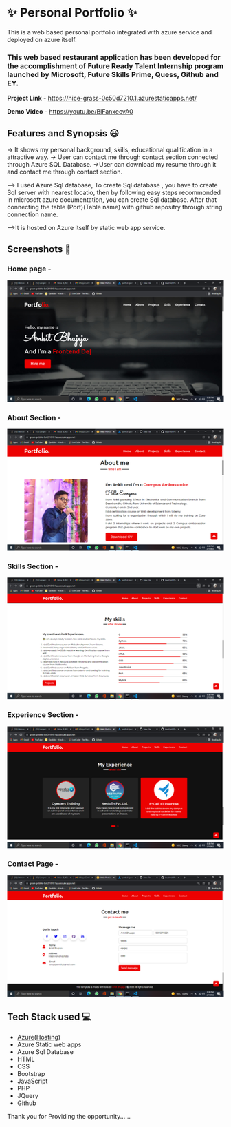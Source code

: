 # ✨ Personal Portfolio  ✨

This is a web based personal portfolio integrated with azure service and deployed on azure itself.

### This web based restaurant application has been developed for the accomplishment of Future Ready Talent Internship program launched by Microsoft, Future Skills Prime, Quess, Github and EY.


**Project Link** - https://nice-grass-0c50d7210.1.azurestaticapps.net/


**Demo Video** -  https://youtu.be/BlFanxecvA0

## Features and Synopsis 😃

-> It shows my personal background, skills, educational qualification in a attractive way.
-> User can contact me through contact section connected through Azure SQL Database.
->User can download my resume through it and contact me through contact section.


--> I used Azure Sql database, To create Sql database , you have to create Sql server with nearest locatio, then by following easy steps recommonded in microsoft azure documentation, you can create 
Sql database.
After that connecting the table (Port)(Table name) with github repositry through string connection name.

-->It is hosted on Azure itself by static web app service.

## Screenshots 📸
### Home page -   
![](images/Screenshot%20(26).png)
### About Section -
![](images/Screenshot%20(27).png)
### Skills Section -
![](images/Screenshot%20(28).png)
### Experience Section -
![](images/Screenshot%20(29).png)
### Contact Page -
![](images/Screenshot%20(30).png)

## Tech Stack used 💻

- [Azure(Hosting)](https://azure.microsoft.com/en-in/features/azure-portal/)
- Azure Static web apps 
- Azure Sql Database 
- HTML
- CSS
- Bootstrap
- JavaScript
- PHP
- JQuery
- Github


Thank you for Providing the opportunity......
